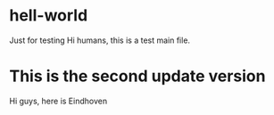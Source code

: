 # hell-world
Just for testing
Hi humans, this is a test main file.
# This is the second update version
Hi guys, here is Eindhoven
